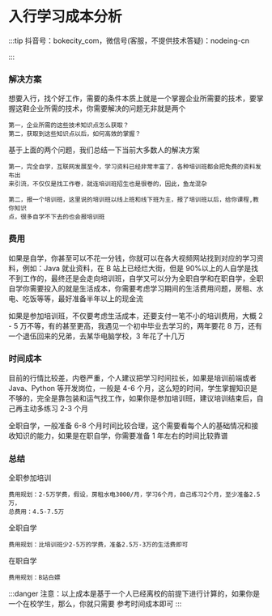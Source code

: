 # 入行学习成本分析

:::tip
抖音号：bokecity_com，微信号(客服，不提供技术答疑)：nodeing-cn

:::

### 解决方案

想要入行，找个好工作，需要的条件本质上就是一个掌握企业所需要的技术，要掌握这鞋企业所需的技术，你需要解决的问题无非就是两个

```
第一，企业所需的这些技术知识点怎么获取？
第二，获取到这些知识点以后，如何高效的掌握？
```

基于上面的两个问题，我们总结一下当前大多数人的解决方案

```
第一，完全自学，互联网发展至今，学习资料已经非常丰富了，各种培训班都会把免费的资料发布出
来引流，不仅仅是找工作卷，就连培训班招生也是很卷的，因此，鱼龙混杂

第二，报一个培训班，这里说的培训班以线上班和线下班为主，报了培训班以后，给你课程,教你知识
点，很多自学不下去的也会报培训班
```

### 费用

如果是自学，你甚至可以不花一分钱，你就可以在各大视频网站找到对应的学习资料，例如：Java 就业资料，在 B 站上已经烂大街，但是 90%以上的人自学是找不到工作的，最终还是会走向培训班，自学又可以分为全职自学和在职自学，全职自学你需要投入的就是生活成本，你需要考虑学习期间的生活费用问题，房租、水电、吃饭等等，最好准备半年以上的现金流

如果是参加培训班，不仅要考虑生活成本，还要支付一笔不小的培训费用，大概 2 - 5 万不等，有的甚至更高，我遇见一个初中毕业去学习的，两年要花 8 万，还有一个退伍回来的兄弟，去某华电脑学校，3 年花了十几万

### 时间成本

目前的行情比较差，内卷严重，个人建议把学习时间拉长，如果是培训前端或者 Java、Python 等开发岗位，一般是 4-6 个月，这么短的时间，学生掌握知识是不够的，完全是靠包装和运气找工作，如果你是参加培训班，建议培训结束后，自己再主动多练习 2-3 个月

全职自学，一般准备 6-8 个月时间比较合理，这个需要看每个人的基础情况和接收知识的能力，如果是在职自学，你需要准备 1 年左右的时间比较靠谱

### 总结

全职参加培训

```
费用规划：2-5万学费，假设，房租水电3000/月，学习6个月，自己练习2个月，至少准备2.5万，
总费用：4.5-7.5万
```

全职自学

```
费用规划：比培训班少2-5万的学费，准备2.5万-3万的生活费即可
```

在职自学

```
费用规划：B站白嫖
```

:::danger
注意：以上成本是基于一个人已经离校的前提下进行计算的，如果你是一个在校学生，那么，你就只需要
参考时间成本即可
:::
